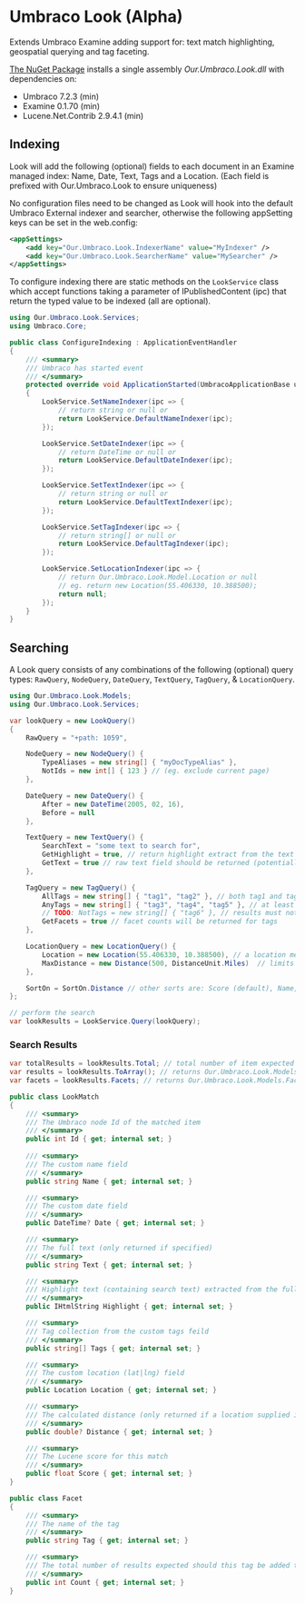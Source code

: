# Umbraco Look (Alpha)
Extends Umbraco Examine adding support for: text match highlighting, geospatial querying and tag faceting.

[The NuGet Package](https://www.nuget.org/packages/Our.Umbraco.Look) installs a single assembly _Our.Umbraco.Look.dll_ with dependencies on: 

  * Umbraco 7.2.3 (min)
  * Examine 0.1.70 (min)
  * Lucene.Net.Contrib 2.9.4.1 (min)

## Indexing

Look will add the following (optional) fields to each document in an Examine managed index: Name, Date, Text, Tags and a Location. (Each field is prefixed with Our.Umbraco.Look to ensure uniqueness)
  
No configuration files need to be changed as Look will hook into the default Umbraco External indexer and searcher, otherwise the following appSetting keys can be set in the web.config:

```xml
<appSettings>
	<add key="Our.Umbraco.Look.IndexerName" value="MyIndexer" />
	<add key="Our.Umbraco.Look.SearcherName" value="MySearcher" />
</appSettings>
```

To configure indexing there are static methods on the `LookService` class which accept functions taking a parameter of IPublishedContent (ipc) that return the typed value to be indexed (all are optional).

```csharp
using Our.Umbraco.Look.Services;
using Umbraco.Core;

public class ConfigureIndexing : ApplicationEventHandler
{	
	/// <summary>
	/// Umbraco has started event
	/// </summary>
	protected override void ApplicationStarted(UmbracoApplicationBase umbracoApplication, ApplicationContext applicationContext)
	{
		LookService.SetNameIndexer(ipc => {			
			// return string or null or 
			return LookService.DefaultNameIndexer(ipc);			
		});

		LookService.SetDateIndexer(ipc => {
			// return DateTime or null or
			return LookService.DefaultDateIndexer(ipc);
		});

		LookService.SetTextIndexer(ipc => {		
			// return string or null or 
			return LookService.DefaultTextIndexer(ipc);			
		});

		LookService.SetTagIndexer(ipc => {
			// return string[] or null or 
			return LookService.DefaultTagIndexer(ipc);
		});

		LookService.SetLocationIndexer(ipc => {
			// return Our.Umbraco.Look.Model.Location or null
			// eg. return new Location(55.406330, 10.388500);		
			return null;			
		});
	}
}
```

## Searching

A Look query consists of any combinations of the following (optional) query types: `RawQuery`, `NodeQuery`, `DateQuery`, `TextQuery`, `TagQuery`, & `LocationQuery`.


```csharp
using Our.Umbraco.Look.Models;  
using Our.Umbraco.Look.Services;  

var lookQuery = new LookQuery()
{
	RawQuery = "+path: 1059",

	NodeQuery = new NodeQuery() {
		TypeAliases = new string[] { "myDocTypeAlias" },
		NotIds = new int[] { 123 } // (eg. exclude current page)
	},

	DateQuery = new DateQuery() {
		After = new DateTime(2005, 02, 16),
		Before = null
	},

	TextQuery = new TextQuery() {
		SearchText = "some text to search for",
		GetHighlight = true, // return highlight extract from the text field containing the search text
		GetText = true // raw text field should be returned (potentially a large document)
	},

	TagQuery = new TagQuery() {
		AllTags = new string[] { "tag1", "tag2" }, // both tag1 and tag2 are required
		AnyTags = new string[] { "tag3", "tag4", "tag5" }, // at least one of these tags is required
		// TODO: NotTags = new string[] { "tag6" }, // results must not have any of these tags
		GetFacets = true // facet counts will be returned for tags
	},

	LocationQuery = new LocationQuery() {
		Location = new Location(55.406330, 10.388500), // a location means distance results can be set
		MaxDistance = new Distance(500, DistanceUnit.Miles)  // limits the results to within this distance
	},

	SortOn = SortOn.Distance // other sorts are: Score (default), Name, DateAscending, DateDescending
};

// perform the search
var lookResults = LookService.Query(lookQuery);
```

### Search Results

```csharp
var totalResults = lookResults.Total; // total number of item expected in the lookResults enumerable
var results = lookResults.ToArray(); // returns Our.Umbraco.Look.Models.LookMatch[]
var facets = lookResults.Facets; // returns Our.Umbraco.Look.Models.Facet[]

public class LookMatch
{
	/// <summary>
	/// The Umbraco node Id of the matched item
	/// </summary>
	public int Id { get; internal set; }
	
	/// <summary>
	/// The custom name field
	/// </summary>
	public string Name { get; internal set; }

	/// <summary>
	/// The custom date field
	/// </summary>
	public DateTime? Date { get; internal set; }

	/// <summary>
	/// The full text (only returned if specified)
	/// </summary>
	public string Text { get; internal set; }

	/// <summary>
	/// Highlight text (containing search text) extracted from the full text
	/// </summary>
	public IHtmlString Highlight { get; internal set; }

	/// <summary>
	/// Tag collection from the custom tags feild
	/// </summary>
	public string[] Tags { get; internal set; }

	/// <summary>
	/// The custom location (lat|lng) field
	/// </summary>
	public Location Location { get; internal set; }

	/// <summary>
	/// The calculated distance (only returned if a location supplied in query)
	/// </summary>
	public double? Distance { get; internal set; }

	/// <summary>
	/// The Lucene score for this match
	/// </summary>
	public float Score { get; internal set; }
}

public class Facet
{
	/// <summary>
	/// The name of the tag
	/// </summary>
	public string Tag { get; internal set; }

	/// <summary>
	/// The total number of results expected should this tag be added to TagQuery.AllTags on the current query
	/// </summary>
	public int Count { get; internal set; }
}

```
